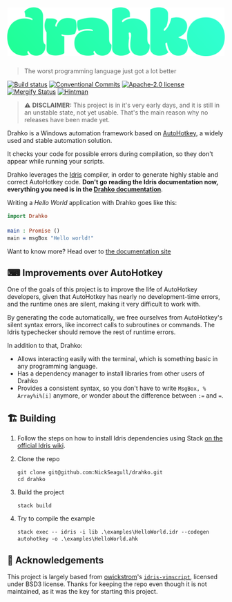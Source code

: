 <h1 style="text-align:center"><img src="./assets/logo.png" /></h1>

> The worst programming language just got a lot better

[![Build status](https://ci.appveyor.com/api/projects/status/b5r11wcau0upomgv?svg=true)](https://ci.appveyor.com/project/NickSeagull/drahko)
[![Conventional Commits](https://img.shields.io/badge/Conventional%20Commits-1.0.0-yellow.svg)](https://conventionalcommits.org)
[![Apache-2.0 license](https://img.shields.io/badge/license-Apache--2.0-blue.svg)](LICENSE)
[![Mergify Status][mergify-status]][mergify]
[![Hintman](https://img.shields.io/badge/%F0%9F%94%ABhintman-enabled-blueviolet)](https://github.com/kowainik/hintman)

> ⚠ **DISCLAIMER:** This project is in it's very early days, and it is still
> in an unstable state, not yet usable. That's the main reason why no releases
> have been made yet.

Drahko is a Windows automation framework based on [AutoHotkey](autohotkey.com),
a widely used and stable automation solution.

It checks your code for possible errors during compilation, so they don't
appear while running your scripts.

Drahko leverages the [Idris](https://www.idris-lang.org/) compiler, in order
to generate highly stable and correct AutoHotkey code. **Don't go reading
the Idris documentation now, everything you need is in the [Drahko
documentation](https://github.com/NickSeagull/drahko/issues/11)**.

Writing a _Hello World_ application with Drahko goes like this:

```idris
import Drahko

main : Promise ()
main = msgBox "Hello world!"
```

Want to know more? Head over to [the documentation site](https://github.com/NickSeagull/drahko/issues/11.)

## ⌨ Improvements over AutoHotkey

One of the goals of this project is to improve the life of AutoHotkey developers,
given that AutoHotkey has nearly no development-time errors, and the runtime ones
are silent, making it very difficult to work with.

By generating the code automatically, we free ourselves from AutoHotkey's silent
syntax errors, like incorrect calls to subroutines or commands. The Idris
typechecker should remove the rest of runtime errors.

In addition to that, Drahko:

* Allows interacting easily with the terminal, which is something basic in any
  programming language.
* Has a dependency manager to install libraries from other users of Drahko
* Provides a consistent syntax, so you don't have to write `MsgBox, % Array%i%[i]`
  anymore, or wonder about the difference between `:=` and `=`.

## 🏗 Building

1. Follow the steps on how to install Idris dependencies using Stack
   [on the official Idris wiki](https://github.com/idris-lang/Idris-dev/wiki/Idris-on-Windows#stack-haskell-platform-tool-installation).
2. Clone the repo

   ```text
   git clone git@github.com:NickSeagull/drahko.git
   cd drahko
   ```

3. Build the project

   ```text
   stack build
   ```

4. Try to compile the example

   ```text
   stack exec -- idris -i lib .\examples\HelloWorld.idr --codegen autohotkey -o .\examples\HelloWorld.ahk
   ```

## 🙏 Acknowledgements

This project is largely based from [owickstrom](https://github.com/owickstrom)'s
[`idris-vimscript`](https://github.com/owickstrom/idris-vimscript), licensed
under BSD3 license. Thanks for keeping the repo even though it is not maintained,
as it was the key for starting this project.

[mergify]: https://mergify.io
[mergify-status]: https://img.shields.io/endpoint.svg?url=https://gh.mergify.io/badges/NickSeagull/drahko&style=flat
